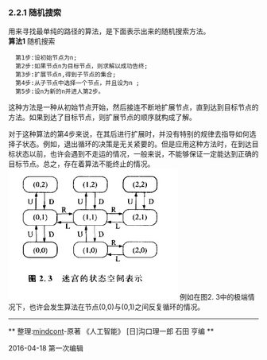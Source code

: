 ### 2.2.1 随机搜索
用来寻找最单纯的路径的算法，是下面表示出来的随机搜索方法。   
**算法1** 随机搜索    

      第1步:设初始节点为n;    
      第2步:如果节点n为目标节点，则求解以成功告终;    
      第3步:扩展节点n,得到子节点的集合;    
      第4步:从子节点中选择一个节点，并且设为n ;   
      第5步:设n为新的n并进人第2步。
      
这种方法是一种从初始节点开始，然后接连不断地扩展节点，直到达到目标节点的方法。如果到达了目标节点，则扩展节点的顺序就构成了解。

对于这种算法的第4步来说，在其后进行扩展时，并没有特别的规律去指导如何选择子状态。例如，退出循环的决策是无关紧要的。但是应用这种方法时，在到达目标状态以前，也许会遇到不走运的情况，一般来说，不能够保证一定能达到正确的目标节点。总之，存在着算法不能终止的情况。
![](../The-Relationship/迷宫的状态空间表示.jpg)
例如在图2. 3中的极端情况下，也许会发生算法在节点(0,0)与(0,1)之间反复循环的情况。

---
** 整理:[mindcont](https://github.com/mindcont)-原著 《人工智能》 [日]沟口理一郎 石田 亨编 **

2016-04-18 第一次编辑
